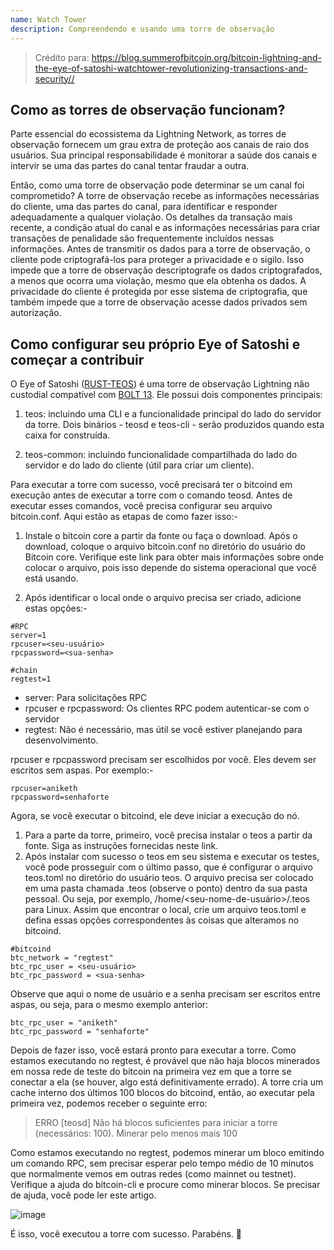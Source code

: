 ```yaml
---
name: Watch Tower
description: Compreendendo e usando uma torre de observação
---
```


> Crédito para: https://blog.summerofbitcoin.org/bitcoin-lightning-and-the-eye-of-satoshi-watchtower-revolutionizing-transactions-and-security//

## Como as torres de observação funcionam?

Parte essencial do ecossistema da Lightning Network, as torres de observação fornecem um grau extra de proteção aos canais de raio dos usuários. Sua principal responsabilidade é monitorar a saúde dos canais e intervir se uma das partes do canal tentar fraudar a outra.

Então, como uma torre de observação pode determinar se um canal foi comprometido? A torre de observação recebe as informações necessárias do cliente, uma das partes do canal, para identificar e responder adequadamente a qualquer violação. Os detalhes da transação mais recente, a condição atual do canal e as informações necessárias para criar transações de penalidade são frequentemente incluídos nessas informações. Antes de transmitir os dados para a torre de observação, o cliente pode criptografá-los para proteger a privacidade e o sigilo. Isso impede que a torre de observação descriptografe os dados criptografados, a menos que ocorra uma violação, mesmo que ela obtenha os dados. A privacidade do cliente é protegida por esse sistema de criptografia, que também impede que a torre de observação acesse dados privados sem autorização.

## Como configurar seu próprio Eye of Satoshi e começar a contribuir

O Eye of Satoshi ([RUST-TEOS](https://github.com/talaia-labs/rust-teos?ref=blog.summerofbitcoin.org)) é uma torre de observação Lightning não custodial compatível com [BOLT 13](https://github.com/sr-gi/bolt13/blob/master/13-watchtowers.md?ref=blog.summerofbitcoin.org). Ele possui dois componentes principais:

1. teos: incluindo uma CLI e a funcionalidade principal do lado do servidor da torre. Dois binários - teosd e teos-cli - serão produzidos quando esta caixa for construída.

2. teos-common: incluindo funcionalidade compartilhada do lado do servidor e do lado do cliente (útil para criar um cliente).

Para executar a torre com sucesso, você precisará ter o bitcoind em execução antes de executar a torre com o comando teosd. Antes de executar esses comandos, você precisa configurar seu arquivo bitcoin.conf. Aqui estão as etapas de como fazer isso:-

1. Instale o bitcoin core a partir da fonte ou faça o download. Após o download, coloque o arquivo bitcoin.conf no diretório do usuário do Bitcoin core. Verifique este link para obter mais informações sobre onde colocar o arquivo, pois isso depende do sistema operacional que você está usando.

2. Após identificar o local onde o arquivo precisa ser criado, adicione estas opções:-

```
#RPC
server=1
rpcuser=<seu-usuário>
rpcpassword=<sua-senha>

#chain
regtest=1
```

- server: Para solicitações RPC
- rpcuser e rpcpassword: Os clientes RPC podem autenticar-se com o servidor
- regtest: Não é necessário, mas útil se você estiver planejando para desenvolvimento.

rpcuser e rpcpassword precisam ser escolhidos por você. Eles devem ser escritos sem aspas. Por exemplo:-

```
rpcuser=aniketh
rpcpassword=senhaforte
```

Agora, se você executar o bitcoind, ele deve iniciar a execução do nó.

1. Para a parte da torre, primeiro, você precisa instalar o teos a partir da fonte. Siga as instruções fornecidas neste link.
2. Após instalar com sucesso o teos em seu sistema e executar os testes, você pode prosseguir com o último passo, que é configurar o arquivo teos.toml no diretório do usuário teos. O arquivo precisa ser colocado em uma pasta chamada .teos (observe o ponto) dentro da sua pasta pessoal. Ou seja, por exemplo, /home/<seu-nome-de-usuário>/.teos para Linux. Assim que encontrar o local, crie um arquivo teos.toml e defina essas opções correspondentes às coisas que alteramos no bitcoind.

```
#bitcoind
btc_network = "regtest"
btc_rpc_user = <seu-usuário>
btc_rpc_password = <sua-senha>
```

Observe que aqui o nome de usuário e a senha precisam ser escritos entre aspas, ou seja, para o mesmo exemplo anterior:

```
btc_rpc_user = "aniketh"
btc_rpc_password = "senhaforte"
```

Depois de fazer isso, você estará pronto para executar a torre. Como estamos executando no regtest, é provável que não haja blocos minerados em nossa rede de teste do bitcoin na primeira vez em que a torre se conectar a ela (se houver, algo está definitivamente errado). A torre cria um cache interno dos últimos 100 blocos do bitcoind, então, ao executar pela primeira vez, podemos receber o seguinte erro:

> ERRO [teosd] Não há blocos suficientes para iniciar a torre (necessários: 100). Minerar pelo menos mais 100

Como estamos executando no regtest, podemos minerar um bloco emitindo um comando RPC, sem precisar esperar pelo tempo médio de 10 minutos que normalmente vemos em outras redes (como mainnet ou testnet). Verifique a ajuda do bitcoin-cli e procure como minerar blocos. Se precisar de ajuda, você pode ler este artigo.

![image](assets\2.jpeg)

É isso, você executou a torre com sucesso. Parabéns. 🎉
